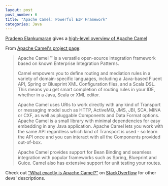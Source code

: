 ```yaml
---
layout: post
post_number: 6
title: "Apache Camel: Powerful EIP Framework"
categories: Java
---
```


[Pradeep Elankumaran](http://twitter.com/pradeep24) gives a [high-level overview of Apache Camel](http://www.slideshare.net/skyfallsin/elegant-systems-integration-w-apache-camel)

From [Apache Camel's project page](http://camel.apache.org/):
>Apache Camel ™ is a versatile open-source integration framework based on known Enterprise Integration Patterns.
>
>Camel empowers you to define routing and mediation rules in a variety of domain-specific languages, including a Java-based Fluent API, Spring or Blueprint XML Configuration files, and a Scala DSL. This means you get smart completion of routing rules in your IDE, whether in a Java, Scala or XML editor.
>
>Apache Camel uses URIs to work directly with any kind of Transport or messaging model such as HTTP, ActiveMQ, JMS, JBI, SCA, MINA or CXF, as well as pluggable Components and Data Format options. Apache Camel is a small library with minimal dependencies for easy embedding in any Java application. Apache Camel lets you work with the same API regardless which kind of Transport is used - so learn the API once and you can interact with all the Components provided out-of-box.
>
>Apache Camel provides support for Bean Binding and seamless integration with popular frameworks such as Spring, Blueprint and Guice. Camel also has extensive support for unit testing your routes.

Check out ["What exactly is Apache Camel?"](http://stackoverflow.com/questions/8845186/what-exactly-is-apache-camel) on [StackOverflow](http://stackoverflow.com) for other devs' descriptions.
